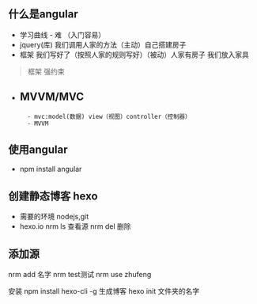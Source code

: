 ## 什么是angular
- 学习曲线 - 难 （入门容易）
- jquery(库) 我们调用人家的方法（主动）自己搭建房子
- 框架 我们写好了（按照人家的规则写好）（被动）人家有房子 我们放入家具
> 框架 强约束

- MVVM/MVC
    - 
        - mvc:model(数据) view（视图）controller（控制器）
        - MVVM
## 使用angular
- npm install angular 
        
## 创建静态博客 hexo
- 需要的环境 nodejs,git
- hexo.io
nrm ls 查看源
nrm del 删除
## 添加源
nrm add 名字
nrm test测试
nrm use zhufeng
 
安装 npm install hexo-cli -g
生成博客 hexo init 文件夹的名字